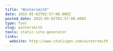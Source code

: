 ```yaml
---
title: "Wintersmith"
date: 2015-05-02T02:57:00.000Z
posted_date: 2015-05-02T02:57:00.000Z
type: tool
slug: wintersmith
tools: static-site-generator
links:
  website: http://www.staticgen.com/wintersmith
---
```






